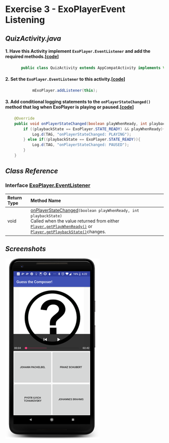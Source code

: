 # Exercise 3 - ExoPlayerEvent Listening

## *QuizActivity.java*

#### 1. Have this Activity implement `ExoPlayer.EventListener` and add the required methods.[[code][1]]
```java
       public class QuizActivity extends AppCompatActivity implements View.OnClickListener, ExoPlayer.EventListener {
```

#### 2. Set the `ExoPlayer.EventListener` to this activity.[[code][2]]

```java
            mExoPlayer.addListener(this);
```



#### 3. Add conditional logging statements to the `onPlayerStateChanged()` method that log when ExoPlayer is **playing** or **paused**.[[code][3]]

```java
    @Override
    public void onPlayerStateChanged(boolean playWhenReady, int playbackState) {
        if ((playbackState == ExoPlayer.STATE_READY) && playWhenReady){
            Log.d(TAG, "onPlayerStateChanged: PLAYING");
        } else if((playbackState == ExoPlayer.STATE_READY)){
            Log.d(TAG, "onPlayerStateChanged: PAUSED");
        }
    }
```

## *Class Reference*

### Interface [ExoPlayer.EventListener](https://google.github.io/ExoPlayer/doc/reference/com/google/android/exoplayer2/ExoPlayer.EventListener.html)

|Return Type    |Method Name|
|:---|:---|
|void    | [onPlayerStateChanged](https://google.github.io/ExoPlayer/doc/reference/com/google/android/exoplayer2/Player.EventListener.html#onPlayerStateChanged-boolean-int-)`(boolean playWhenReady, int playbackState)`<br/>Called when the value returned from either [`Player.getPlayWhenReady()`](https://google.github.io/ExoPlayer/doc/reference/com/google/android/exoplayer2/Player.html#getPlayWhenReady--) or [`Player.getPlaybackState()`](https://google.github.io/ExoPlayer/doc/reference/com/google/android/exoplayer2/Player.html#getPlaybackState--)changes.|

## *Screenshots*
<img src="screenshots/screenshot1.png" width="300">




[1]:https://github.com/aaroncrutchfield/AdvancedAndroid_ClassicalMusicQuiz/blob/ac3bc51a8dd16e89ef60214fd1b9d13e84286b1b/app/src/main/java/com/example/android/classicalmusicquiz/QuizActivity.java#L54
[2]:https://github.com/aaroncrutchfield/AdvancedAndroid_ClassicalMusicQuiz/blob/ac3bc51a8dd16e89ef60214fd1b9d13e84286b1b/app/src/main/java/com/example/android/classicalmusicquiz/QuizActivity.java#L160
[3]:https://github.com/aaroncrutchfield/AdvancedAndroid_ClassicalMusicQuiz/blob/ac3bc51a8dd16e89ef60214fd1b9d13e84286b1b/app/src/main/java/com/example/android/classicalmusicquiz/QuizActivity.java#L287-L294
